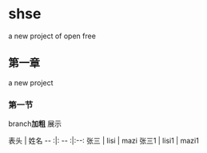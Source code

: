 # shse
a new project of open free

## 第一章
a new project 

### 第一节
branch**加粗** 展示


表头 | 姓名
-- :|: -- :|:--:
张三 | lisi | mazi
张三1 | lisi1 | mazi1
 
